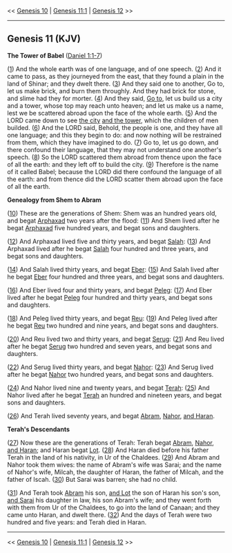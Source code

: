 << [Genesis 10](/genesis/10) | [Genesis 11:1](http://biblehub.com/interlinear/genesis/11-1.htm) | [Genesis 12](/genesis/12) >>

---

## Genesis 11 (KJV)

**The Tower of Babel** ([Daniel 1:1-7](https://www.biblegateway.com/passage/?search=daniel+1%3A1-7&version=KJV))

([1](https://biblehub.com/interlinear/genesis/11-1.htm)) And the whole earth was of one language, and of one speech. ([2](https://biblehub.com/interlinear/genesis/11-2.htm)) And it came to pass, as they journeyed from the east, that they found a plain in the land of Shinar; and they dwelt there. ([3](https://biblehub.com/interlinear/genesis/11-3.htm)) And they said one to another, Go to, let us make brick, and burn them throughly. And they had brick for stone, and slime had they for morter. ([4](https://biblehub.com/interlinear/genesis/11-4.htm)) And they said, [Go to](/keys/HBH), let us build us a city and a tower, whose top may reach unto heaven; and let us make us a name, lest we be scattered abroad upon the face of the whole earth. ([5](https://biblehub.com/interlinear/genesis/11-5.htm)) And the LORD came down to see [the city](/keys/ATh-HOIR) [and the tower](/keys/VATh-HMGDL), which the children of men builded. ([6](https://biblehub.com/interlinear/genesis/11-6.htm)) And the LORD said, Behold, the people is one, and they have all one language; and this they begin to do: and now nothing will be restrained from them, which they have imagined to do. ([7](https://biblehub.com/interlinear/genesis/11-7.htm)) Go to, let us go down, and there confound their language, that they may not understand one another's speech. ([8](https://biblehub.com/interlinear/genesis/11-8.htm)) So the LORD scattered them abroad from thence upon the face of all the earth: and they left off to build the city. ([9](https://biblehub.com/interlinear/genesis/11-9.htm)) Therefore is the name of it called Babel; because the LORD did there confound the language of all the earth: and from thence did the LORD scatter them abroad upon the face of all the earth.

**Genealogy from Shem to Abram**

([10](https://biblehub.com/interlinear/genesis/11-10.htm)) These are the generations of Shem: Shem was an hundred years old, and begat [Arphaxad](/keys/ATh-ARPKShD) two years after the flood: ([11](https://biblehub.com/interlinear/genesis/11-11.htm)) And Shem lived after he begat [Arphaxad](/keys/ATh-ARPKShD) five hundred years, and begat sons and daughters.

([12](https://biblehub.com/interlinear/genesis/11-12.htm)) And Arphaxad lived five and thirty years, and begat [Salah](/keys/ATh-ShLCh): ([13](https://biblehub.com/interlinear/genesis/11-13.htm)) And Arphaxad lived after he begat [Salah](/keys/ATh-ShLCh) four hundred and three years, and begat sons and daughters.

([14](https://biblehub.com/interlinear/genesis/11-14.htm)) And Salah lived thirty years, and begat [Eber](/keys/ATh-OBR): ([15](https://biblehub.com/interlinear/genesis/11-15.htm)) And Salah lived after he begat [Eber](/keys/ATh-OBR) four hundred and three years, and begat sons and daughters.

([16](https://biblehub.com/interlinear/genesis/11-16.htm)) And Eber lived four and thirty years, and begat [Peleg](/keys/ATh-PLG): ([17](https://biblehub.com/interlinear/genesis/11-17.htm)) And Eber lived after he begat [Peleg](/keys/ATh-PLG) four hundred and thirty years, and begat sons and daughters.

([18](https://biblehub.com/interlinear/genesis/11-18.htm)) And Peleg lived thirty years, and begat [Reu](/keys/ATh-ROV): ([19](https://biblehub.com/interlinear/genesis/11-19.htm)) And Peleg lived after he begat [Reu](/keys/ATh-ROV) two hundred and nine years, and begat sons and daughters.

([20](https://biblehub.com/interlinear/genesis/11-20.htm)) And Reu lived two and thirty years, and begat [Serug](/keys/ATh-ShRVG): ([21](https://biblehub.com/interlinear/genesis/11-21.htm)) And Reu lived after he begat [Serug](/keys/ATh-ShRVG) two hundred and seven years, and begat sons and daughters.

([22](https://biblehub.com/interlinear/genesis/11-22.htm)) And Serug lived thirty years, and begat [Nahor](/keys/ATh-NChVR): ([23](https://biblehub.com/interlinear/genesis/11-23.htm)) And Serug lived after he begat [Nahor](/keys/ATh-NChVR) two hundred years, and begat sons and daughters.

([24](https://biblehub.com/interlinear/genesis/11-24.htm)) And Nahor lived nine and twenty years, and begat [Terah](/keys/ATh-ThRCh): ([25](https://biblehub.com/interlinear/genesis/11-25.htm)) And Nahor lived after he begat [Terah](/keys/ATh-ThRCh) an hundred and nineteen years, and begat sons and daughters.

([26](https://biblehub.com/interlinear/genesis/11-26.htm)) And Terah lived seventy years, and begat [Abram](/keys/ATh-ABRM), [Nahor](/keys/ATh-NChVR), [and Haran](/keys/VATh-HRN).

**Terah's Descendants**

([27](https://biblehub.com/interlinear/genesis/11-27.htm)) Now these are the generations of Terah: Terah begat [Abram](/keys/ATh-ABRM), [Nahor](/keys/ATh-NChVR), [and Haran](/keys/VATh-HRN); and Haran begat [Lot](/keys/ATh-LVT). ([28](https://biblehub.com/interlinear/genesis/11-28.htm)) And Haran died before his father Terah in the land of his nativity, in Ur of the Chaldees. ([29](https://biblehub.com/interlinear/genesis/11-29.htm)) And Abram and Nahor took them wives: the name of Abram's wife was Sarai; and the name of Nahor's wife, Milcah, the daughter of Haran, the father of Milcah, and the father of Iscah. ([30](https://biblehub.com/interlinear/genesis/11-30.htm)) But Sarai was barren; she had no child.

([31](https://biblehub.com/interlinear/genesis/11-31.htm)) And Terah took [Abram](/keys/ATh-ABRM) his son, [and Lot](/keys/VATh-LVT) the son of Haran his son's son, [and Sarai](/keys/VATh-ShRI) his daughter in law, his son Abram's wife; and they went forth with them from Ur of the Chaldees, to go into the land of Canaan; and they came unto Haran, and dwelt there. ([32](https://biblehub.com/interlinear/genesis/11-32.htm)) And the days of Terah were two hundred and five years: and Terah died in Haran.

---

<< [Genesis 10](/genesis/10) | [Genesis 11:1](http://biblehub.com/interlinear/genesis/11-1.htm) | [Genesis 12](/genesis/12) >>
